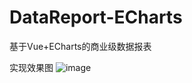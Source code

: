 # DataReport-ECharts
基于Vue+ECharts的商业级数据报表

实现效果图
![image](https://user-images.githubusercontent.com/34546874/162013709-195c3172-be96-4d57-9d3e-366aa94ae4a0.png)
